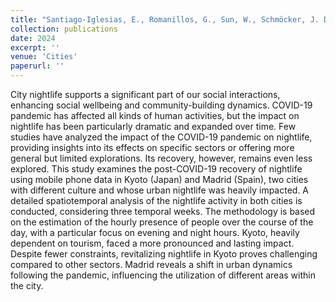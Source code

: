 ```yaml
---
title: "Santiago-Iglesias, E., Romanillos, G., Sun, W., Schmöcker, J. D., Moya-Gómez, B. and García-Palomares, J.C. (2024). Light in the Darkness: Urban Nightlife, Analyzing the Impact and Recovery of COVID-19 using Mobile Phone Data. Cities. "
collection: publications
date: 2024
excerpt: ''
venue: 'Cities'
paperurl: ''
---
```


City nightlife supports a significant part of our social interactions, enhancing social wellbeing and community-building dynamics. COVID-19 pandemic has affected all kinds of human activities, but the impact on nightlife has been particularly dramatic and expanded over time. Few studies have analyzed the impact of the COVID-19 pandemic on nightlife, providing insights into its effects on specific sectors or offering more general but limited explorations. Its recovery, however, remains even less explored. This study examines the post-COVID-19 recovery of nightlife using mobile phone data in Kyoto (Japan) and Madrid (Spain), two cities with different culture and whose urban nightlife was heavily impacted. A detailed spatiotemporal analysis of the nightlife activity in both cities is conducted, considering three temporal weeks. The methodology is based on the estimation of the hourly presence of people over the course of the day, with a particular focus on evening and night hours. Kyoto, heavily dependent on tourism, faced a more pronounced and lasting impact. Despite fewer constraints, revitalizing nightlife in Kyoto proves challenging compared to other sectors. Madrid reveals a shift in urban dynamics following the pandemic, influencing the utilization of different areas within the city.
